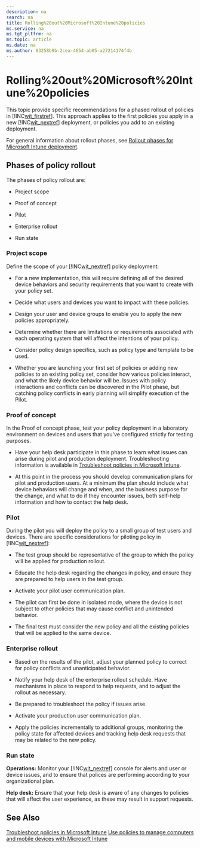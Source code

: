 ```yaml
---
description: na
search: na
title: Rolling%20out%20Microsoft%20Intune%20policies
ms.service: na
ms.tgt_pltfrm: na
ms.topic: article
ms.date: na
ms.author: 03258b9b-2cea-4654-ab05-a27214174f4b
---
```

# Rolling%20out%20Microsoft%20Intune%20policies
This topic provide specific recommendations for a phased rollout of policies in [!INC[wit_firstref](../Token/wit_firstref_md.md)]. This approach applies to the first policies you apply in a new [!INC[wit_nextref](../Token/wit_nextref_md.md)] deployment, or policies you add to an existing deployment.

For general information about rollout phases, see [Rollout phases for Microsoft Intune deployment](../Topic/Rollout_phases_for_Microsoft_Intune_deployment.md).

## Phases of policy rollout
The phases of policy rollout are:

- Project scope

- Proof of concept

- Pilot

- Enterprise rollout

- Run state

### Project scope
Define the scope of your [!INC[wit_nextref](../Token/wit_nextref_md.md)] policy deployment:

- For a new implementation, this will require defining all of the desired device behaviors and security requirements that you want to create with your policy set.

- Decide what users and devices  you want to impact with these policies.

- Design your user and device groups to enable you to apply the new policies appropriately.

- Determine whether  there are limitations or requirements associated with each operating system that will affect the intentions of your policy.

- Consider policy design specifics, such as policy type and template to be used.

- Whether you are launching your first set of policies or adding new policies to an existing policy set, consider how various policies interact, and what the likely device behavior will be. Issues with policy interactions and conflicts can be discovered in the Pilot phase, but catching policy conflicts in early planning will simplify execution of the Pilot.

### Proof of concept
In the Proof of concept phase, test your policy deployment in a laboratory environment on devices and users that you've configured strictly for testing purposes.

- Have your help desk participate in this phase to learn what issues can arise during pilot and production deployment.  Troubleshooting information is available in [Troubleshoot policies in Microsoft Intune](http://msdn.microsoft.com/en-us/library/d56fa548-8297-4a22-979c-157f6d7834e6).

- At this point in the process you should develop communication plans for pilot and production users. At a minimum the plan should include  what device behaviors will change and when, and the business purpose for the change, and what to do if they encounter issues, both self-help information and how to contact the help desk.

### Pilot
During the pilot you will deploy the policy to a small group of test users and devices. There are specific considerations for piloting policy in [!INC[wit_nextref](../Token/wit_nextref_md.md)]:

- The test  group should be representative of the group to which the policy will be applied for production rollout.

- Educate the help desk  regarding the changes in policy, and ensure they are prepared to help users in the test group.

- Activate your pilot user communication plan.

- The pilot can first be done in isolated mode, where the device is not subject to other policies that may cause conflict and unintended behavior.

- The final test must consider the new policy and all the existing policies that will be applied to the same device.

### Enterprise rollout

- Based on the results of the pilot, adjust your planned policy to correct for policy conflicts and unanticipated behavior.

- Notify your help desk of the enterprise rollout schedule. Have mechanisms in place to respond to help requests, and to adjust the rollout as necessary.

- Be prepared to troubleshoot the policy if issues arise.

- Activate your production user communication plan.

- Apply the policies incrementally to additional groups, monitoring the policy state for affected devices and tracking help desk requests that may be related to the new policy.

### Run state
**Operations:** Monitor your [!INC[wit_nextref](../Token/wit_nextref_md.md)] console for alerts and user or device issues, and to ensure that polices are performing according to your organizational plan.

**Help desk:** Ensure that your help desk is aware of any changes to policies that will affect the user experience, as these may result in support requests.

## See Also
[Troubleshoot policies in Microsoft Intune](http://msdn.microsoft.com/en-us/library/d56fa548-8297-4a22-979c-157f6d7834e6)
[Use policies to manage computers and mobile devices with Microsoft Intune](../Topic/Use_policies_to_manage_computers_and_mobile_devices_with_Microsoft_Intune.md)

